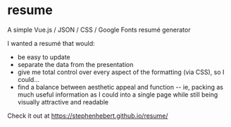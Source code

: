 # resume
A simple Vue.js / JSON / CSS / Google Fonts resumé generator

I wanted a resumé that would:
* be easy to update
* separate the data from the presentation
* give me total control over every aspect of the formatting (via CSS), so I could...
* find a balance between aesthetic appeal and function -- ie, packing as much useful information as I could into a single page while still being visually attractive and readable

Check it out at https://stephenhebert.github.io/resume/
